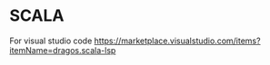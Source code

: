 # SCALA

For visual studio code <https://marketplace.visualstudio.com/items?itemName=dragos.scala-lsp>
